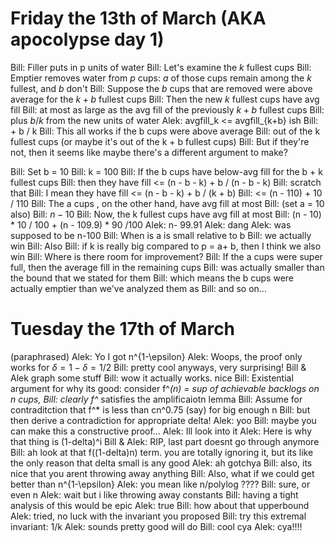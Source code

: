 # Friday the 13th of March (AKA apocolypse day 1)
Bill:		Filler puts in p units of water
Bill:		Let's examine the $k$ fullest cups
Bill:		Emptier removes water from $p$ cups: $a$ of those cups remain among the $k$ fullest, and $b$ don't
Bill:		Suppose the $b$ cups that are removed were above average for the $k + b$ fullest cups
Bill:		Then the new $k$ fullest cups have avg fill
Bill:		at most as large as the avg fill of the previously $k + b$ fullest cups
Bill:		plus $b / k$ from the new units of water
Alek:		avgfill_k <= avgfill_{k+b} ish
Bill:		+ b / k
Bill:		This all works if the b cups were above average
Bill:		out of the k fullest cups (or maybe it's out of the k + b fullest cups)
Bill:		But if they're not, then it seems like maybe there's a different argument to make?

Bill:		Set b = 10
Bill:		k = 100
Bill:		If the b cups have below-avg fill for the b + k fullest cups
Bill:		then they have fill <= (n - b - k) + b / (n - b - k)
Bill:		scratch that
Bill:		I mean they have fill <= (n - b - k) + b / (k + b)
Bill:		<= (n - 110) + 10 / 110
Bill:		The a cups , on the other hand, have avg fill at most 
Bill:		(set a = 10 also)
Bill:		$n - 10$
Bill:		Now, the k fullest cups have avg fill at most
Bill:		(n - 10) * 10 / 100 + (n - 109.9) * 90 /100
Alek:		n- 99.91
Alek:		dang
Alek:		was supposed to be n-100
Bill:		When is a is small relative to b
Bill:		we actually win
Bill:		Also
Bill:		if k is really big compared to p = a+ b, then I think we also win
Bill:		Where is there room for improvement?
Bill:		If the a cups were super full, then the average fill in the remaining cups
Bill:		was actually smaller than the bound that we stated for them
Bill:		which means the b cups were actually emptier than we've analyzed them as
Bill:		and so on...

# Tuesday the 17th of March

(paraphrased)
Alek: Yo I got n^{1-\epsilon}
Alek: Woops, the proof only works for $\delta = 1-\delta = 1/2$
Bill: pretty cool anyways, very surprising!
Bill & Alek graph some stuff
Bill: wow it actually works. nice
Bill: Existential argument for why its good: consider f^*(n) = sup of achievable backlogs on n cups,
Bill: clearly f^* satisfies the amplificaiotn lemma
Bill: Assume for contraditction that f^* is less than cn^0.75 (say) for big enough n
Bill: but then derive a contradiction for appropriate delta!
Alek: yoo
Bill: maybe you can make this a constructive proof...
Alek: Ill look into it
Alek: Here is why that thing is (1-delta)^i
Bill & Alek: RIP, last part doesnt go through anymore
Bill: ah look at that f((1-delta)n) term. you are totally ignoring it, but its like the only reason that delta small is any good
Alek: ah gotchya
Bill: also, its nice that you arent throwing away anything
Bill: Also, what if we could get better than n^{1-\epsilon}
Alek: you mean like n/polylog ????
Bill: sure, or even n
Alek: wait but i like throwing away constants
Bill: having a tight analysis of this would be epic
Alek: true
Bill: how about that upperbound
Alek: tried, no luck with the invariant you proposed
Bill: try this extremal invariant: 1/k
Alek: sounds pretty good will do
Bill: cool cya
Alek: cya!!!!


